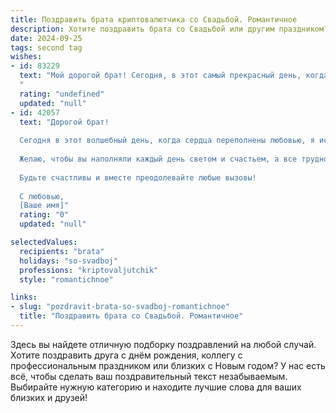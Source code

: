 ```yaml
---
title: Поздравить брата криптовалютчика со Свадьбой. Романтичное
description: Хотите поздравить брата со Свадьбой или другим праздником? Наш ИИ создаст незабываемое поздравление, а вы обязательно выделитесь среди других.  
date: 2024-09-25
tags: second tag
wishes:
- id: 83229
  text: "Мой дорогой брат! Сегодня, в этот самый прекрасный день, когда ты соединяешь свою жизнь с любимой, я хочу сказать тебе:  пусть ваша любовь будет такой же светлой и непоколебимой, как самая надежная криптовалюта. Пусть каждый день вашей совместной жизни будет наполнен счастьем, нежностью и взаимным обожанием,  а ваш общий путь будет усыпан бриллиантами – теми самыми, что прочнее любых цифровых активов.  Поздравляю вас с этим чудесным событием, желаю бесконечного счастья и любви!
  "
  rating: "undefined"
  updated: "null"
- id: 42057
  text: "Дорогой брат!
  
  Сегодня в этот волшебный день, когда сердца переполнены любовью, я искренне поздравляю тебя с самым важным событием в жизни – твоей свадьбой! Пусть ваша совместная жизнь будет подобна успешной сделке в мире криптовалют: полной радости, доверия и взаимопонимания.
  
  Желаю, чтобы вы наполняли каждый день светом и счастьем, а все трудности лишь укрепляли вашу связь. Пусть ваша любовь растет в цене с каждым мгновением, а счастье будет самым ценным активом на вашем пути.
  
  Будьте счастливы и вместе преодолевайте любые вызовы!
  
  С любовью,
  [Ваше имя]"
  rating: "0"
  updated: "null"

selectedValues:
  recipients: "brata"
  holidays: "so-svadboj"
  professions: "kriptovaljutchik"
  style: "romantichnoe"

links:
- slug: "pozdravit-brata-so-svadboj-romantichnoe"
  title: "Поздравить брата со Свадьбой. Романтичное"
---
```


Здесь вы найдете отличную подборку поздравлений на любой случай. 
Хотите поздравить друга с днём рождения, коллегу с профессиональным праздником или близких с Новым годом? У нас есть всё, чтобы сделать ваш поздравительный текст незабываемым. Выбирайте нужную категорию и находите лучшие слова для ваших близких и друзей!
